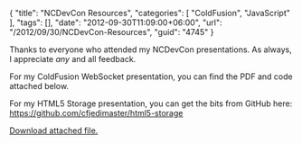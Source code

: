 {
	"title": "NCDevCon Resources",
	"categories": [
		"ColdFusion",
		"JavaScript"
	],
	"tags": [],
	"date": "2012-09-30T11:09:00+06:00",
	"url": "/2012/09/30/NCDevCon-Resources",
	"guid": "4745"
}

Thanks to everyone who attended my NCDevCon presentations. As always, I appreciate <i>any</i> and all feedback. 

For my ColdFusion WebSocket presentation, you can find the PDF and code attached below.

For my HTML5 Storage presentation, you can get the bits from GitHub here: <a href="https://github.com/cfjedimaster/html5-storage">https://github.com/cfjedimaster/html5-storage</a><p><a href='enclosures/C%3A%5Chosts%5C2012%2Eraymondcamden%2Ecom%5Cenclosures%2FArchive28%2Ezip'>Download attached file.</a></p>